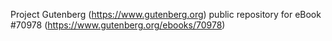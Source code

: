Project Gutenberg (https://www.gutenberg.org) public repository for
eBook #70978 (https://www.gutenberg.org/ebooks/70978)
